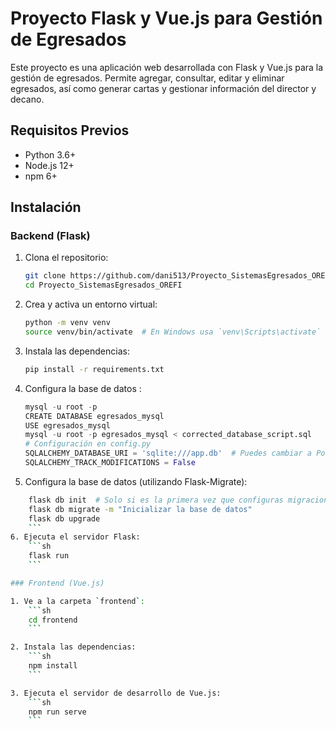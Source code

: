 # Proyecto Flask y Vue.js para Gestión de Egresados

Este proyecto es una aplicación web desarrollada con Flask y Vue.js para la gestión de egresados. Permite agregar, consultar, editar y eliminar egresados, así como generar cartas y gestionar información del director y decano.

## Requisitos Previos

- Python 3.6+
- Node.js 12+
- npm 6+

## Instalación

### Backend (Flask)

1. Clona el repositorio:
    ```sh
    git clone https://github.com/dani513/Proyecto_SistemasEgresados_OREFI.git
    cd Proyecto_SistemasEgresados_OREFI
    ```

2. Crea y activa un entorno virtual:
    ```sh
    python -m venv venv
    source venv/bin/activate  # En Windows usa `venv\Scripts\activate`
    ```

3. Instala las dependencias:
    ```sh
    pip install -r requirements.txt
    ```

4. Configura la base de datos :
    ```python
    mysql -u root -p
    CREATE DATABASE egresados_mysql
    USE egresados_mysql
    mysql -u root -p egresados_mysql < corrected_database_script.sql
    # Configuración en config.py 
    SQLALCHEMY_DATABASE_URI = 'sqlite:///app.db'  # Puedes cambiar a PostgreSQL u otro sistema
    SQLALCHEMY_TRACK_MODIFICATIONS = False
    ```    

5. Configura la base de datos (utilizando Flask-Migrate):

```sh
    flask db init  # Solo si es la primera vez que configuras migraciones
    flask db migrate -m "Inicializar la base de datos"
    flask db upgrade
    ```
6. Ejecuta el servidor Flask:
    ```sh
    flask run
    ```

### Frontend (Vue.js)

1. Ve a la carpeta `frontend`:
    ```sh
    cd frontend
    ```

2. Instala las dependencias:
    ```sh
    npm install
    ```

3. Ejecuta el servidor de desarrollo de Vue.js:
    ```sh
    npm run serve
    ```
